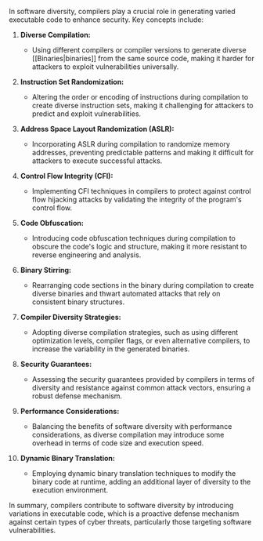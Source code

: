 In software diversity, compilers play a crucial role in generating varied executable code to enhance security. Key concepts include:

1. **Diverse Compilation:**
    
    - Using different compilers or compiler versions to generate diverse [[Binaries|binaries]] from the same source code, making it harder for attackers to exploit vulnerabilities universally.
2. **Instruction Set Randomization:**
    
    - Altering the order or encoding of instructions during compilation to create diverse instruction sets, making it challenging for attackers to predict and exploit vulnerabilities.
3. **Address Space Layout Randomization (ASLR):**
    
    - Incorporating ASLR during compilation to randomize memory addresses, preventing predictable patterns and making it difficult for attackers to execute successful attacks.
4. **Control Flow Integrity (CFI):**
    
    - Implementing CFI techniques in compilers to protect against control flow hijacking attacks by validating the integrity of the program's control flow.
5. **Code Obfuscation:**
    
    - Introducing code obfuscation techniques during compilation to obscure the code's logic and structure, making it more resistant to reverse engineering and analysis.
6. **Binary Stirring:**
    
    - Rearranging code sections in the binary during compilation to create diverse binaries and thwart automated attacks that rely on consistent binary structures.
7. **Compiler Diversity Strategies:**
    
    - Adopting diverse compilation strategies, such as using different optimization levels, compiler flags, or even alternative compilers, to increase the variability in the generated binaries.
8. **Security Guarantees:**
    
    - Assessing the security guarantees provided by compilers in terms of diversity and resistance against common attack vectors, ensuring a robust defense mechanism.
9. **Performance Considerations:**
    
    - Balancing the benefits of software diversity with performance considerations, as diverse compilation may introduce some overhead in terms of code size and execution speed.
10. **Dynamic Binary Translation:**
    
    - Employing dynamic binary translation techniques to modify the binary code at runtime, adding an additional layer of diversity to the execution environment.

In summary, compilers contribute to software diversity by introducing variations in executable code, which is a proactive defense mechanism against certain types of cyber threats, particularly those targeting software vulnerabilities.